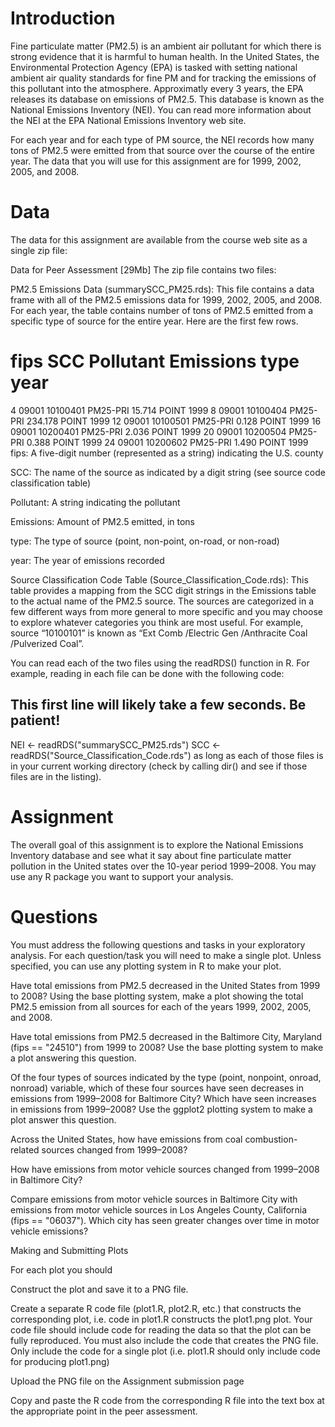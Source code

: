# Introduction

Fine particulate matter (PM2.5) is an ambient air pollutant for which there is strong evidence that it is harmful to human health. In the United States, the Environmental Protection Agency (EPA) is tasked with setting national ambient air quality standards for fine PM and for tracking the emissions of this pollutant into the atmosphere. Approximatly every 3 years, the EPA releases its database on emissions of PM2.5. This database is known as the National Emissions Inventory (NEI). You can read more information about the NEI at the EPA National Emissions Inventory web site.

For each year and for each type of PM source, the NEI records how many tons of PM2.5 were emitted from that source over the course of the entire year. The data that you will use for this assignment are for 1999, 2002, 2005, and 2008.

# Data

The data for this assignment are available from the course web site as a single zip file:

Data for Peer Assessment [29Mb]
The zip file contains two files:

PM2.5 Emissions Data (summarySCC_PM25.rds): This file contains a data frame with all of the PM2.5 emissions data for 1999, 2002, 2005, and 2008. For each year, the table contains number of tons of PM2.5 emitted from a specific type of source for the entire year. Here are the first few rows.

fips      SCC Pollutant Emissions  type year
=============================================
 4  09001 10100401  PM25-PRI    15.714 POINT 1999
 8  09001 10100404  PM25-PRI   234.178 POINT 1999
12 09001 10100501  PM25-PRI     0.128 POINT 1999
16 09001 10200401  PM25-PRI     2.036 POINT 1999
20 09001 10200504  PM25-PRI     0.388 POINT 1999
24 09001 10200602  PM25-PRI     1.490 POINT 1999
fips: A five-digit number (represented as a string) indicating the U.S. county

SCC: The name of the source as indicated by a digit string (see source code classification table)

Pollutant: A string indicating the pollutant

Emissions: Amount of PM2.5 emitted, in tons

type: The type of source (point, non-point, on-road, or non-road)

year: The year of emissions recorded

Source Classification Code Table (Source_Classification_Code.rds): This table provides a mapping from the SCC digit strings in the Emissions table to the actual name of the PM2.5 source. The sources are categorized in a few different ways from more general to more specific and you may choose to explore whatever categories you think are most useful. For example, source “10100101” is known as “Ext Comb /Electric Gen /Anthracite Coal /Pulverized Coal”.

You can read each of the two files using the readRDS() function in R. For example, reading in each file can be done with the following code:

## This first line will likely take a few seconds. Be patient!
NEI <- readRDS("summarySCC_PM25.rds")
SCC <- readRDS("Source_Classification_Code.rds")
as long as each of those files is in your current working directory (check by calling dir() and see if those files are in the listing).

# Assignment

The overall goal of this assignment is to explore the National Emissions Inventory database and see what it say about fine particulate matter pollution in the United states over the 10-year period 1999–2008. You may use any R package you want to support your analysis.

# Questions

You must address the following questions and tasks in your exploratory analysis. For each question/task you will need to make a single plot. Unless specified, you can use any plotting system in R to make your plot.

Have total emissions from PM2.5 decreased in the United States from 1999 to 2008? Using the base plotting system, make a plot showing the total PM2.5 emission from all sources for each of the years 1999, 2002, 2005, and 2008.

Have total emissions from PM2.5 decreased in the Baltimore City, Maryland (fips == "24510") from 1999 to 2008? Use the base plotting system to make a plot answering this question.

Of the four types of sources indicated by the type (point, nonpoint, onroad, nonroad) variable, which of these four sources have seen decreases in emissions from 1999–2008 for Baltimore City? Which have seen increases in emissions from 1999–2008? Use the ggplot2 plotting system to make a plot answer this question.

Across the United States, how have emissions from coal combustion-related sources changed from 1999–2008?

How have emissions from motor vehicle sources changed from 1999–2008 in Baltimore City?

Compare emissions from motor vehicle sources in Baltimore City with emissions from motor vehicle sources in Los Angeles County, California (fips == "06037"). Which city has seen greater changes over time in motor vehicle emissions?

Making and Submitting Plots

For each plot you should

Construct the plot and save it to a PNG file.

Create a separate R code file (plot1.R, plot2.R, etc.) that constructs the corresponding plot, i.e. code in plot1.R constructs the plot1.png plot. Your code file should include code for reading the data so that the plot can be fully reproduced. You must also include the code that creates the PNG file. Only include the code for a single plot (i.e. plot1.R should only include code for producing plot1.png)

Upload the PNG file on the Assignment submission page

Copy and paste the R code from the corresponding R file into the text box at the appropriate point in the peer assessment.



